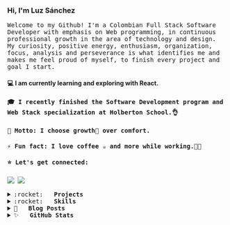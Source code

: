 ### Hi, I'm Luz Sánchez
<p><samp> Welcome to my Github!
I'm a Colombian Full Stack Software Developer with emphasis on Web programming, in continuous professional growth in the area of technology and design. My curiosity, positive energy, enthusiasm, organization, focus, analysis and perseverance is what identifies me and makes me feel proud of myself, to finish every project and goal I start.</samp></p>

<samp><h4>💻 I am currently learning and exploring with React.</h4>
<samp><h4>🎓 I recently finished the Software Development program and Web Stack specialization at Holberton School.👌</h4>
<samp><h4>🎯 Motto: I choose growth🌱 over comfort.</h4>
<samp><h4>⚡ Fun fact: I love coffee ☕ and more while working.👩‍💻</h4>



#### :star: Let's get connected:

[<img src="https://img.shields.io/badge/LuzSanchez-%230077B5.svg?&style=flat-square&logo=linkedin&logoColor=white"/>](https://www.linkedin.com/in/luzsanchezb/)
[<img src="https://img.shields.io/badge/@LuzSanchezB-%231da1f2.svg?&style=flat-square&logo=twitter&logoColor=white"/>](https://twitter.com/LuzSanchezB)

<details>
  <summary>:rocket:&nbsp;&nbsp;&nbsp;<b>Projects</b></summary>
	<br/>

  #### :globe_with_meridians: Course Projects

  ##### Developed for training

  :muscle: 

  #### :books: Holberton School - Projects
  :school:
 
  #### :computer: Other repositories
</details>

<details>
	<summary>:rocket:&nbsp;&nbsp;&nbsp;<b>Skills</b></summary>
	<br/>
	<img src="https://img.shields.io/badge/python-%233a75a5.svg?&style=for-the-badge&logo=python&logoColor=white" alt="Python"/>
	<img src="https://img.shields.io/badge/javascript%20-%23323330.svg?&style=for-the-badge&logo=javascript&logoColor=%23f7de1e" alt="JavaScript"/>
	<img src="https://img.shields.io/badge/html5-%23e34f26.svg?&style=for-the-badge&logo=html5&logoColor=white" alt="HTML5"/>
	<img src="https://img.shields.io/badge/css3-%233573b5.svg?&style=for-the-badge&logo=css3&logoColor=white" alt="CSS3"/>
	<img src="https://img.shields.io/badge/node%2Ejs-%2362af43.svg?&style=for-the-badge&logo=node.js&logoColor=white" alt="NodeJS"/>
	<img src="https://img.shields.io/badge/react-%2300c4e6.svg?&style=for-the-badge&logo=react&logoColor=white" alt="React"/>
	<img src="https://img.shields.io/badge/git-%23fc6d26.svg?&style=for-the-badge&logo=git&logoColor=white" alt="Git"/>
</details>

<details>
	<summary>📝&nbsp;&nbsp;&nbsp;<b>Blog Posts</b></summary>
	<br/>
	<ul>
		<li>
			<a href=""></a>
		</li>
		<li>
			<a href=""></a>
		</li>
		<li>
			<a href=""></a>
		</li>
		<li>
			<a href=""></a>
		</li>
	</ul>
</details>

<details>
	<summary>✨&nbsp;&nbsp;&nbsp;<b>GitHub Stats</b></summary>
	<br/>	
	<img src="https://jf-gh-stats.vercel.app/api/top-langs/?username=zulsb&layout=compact&hide=java&title_color=afc2ef&icon_color=afc2ef&theme=react" alt="GitHub Top Languages" align="top"/>
</details>
